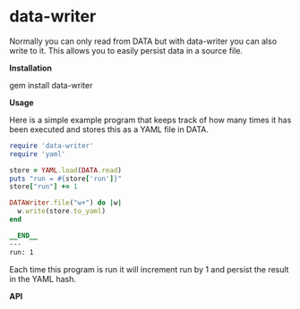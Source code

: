 data-writer
===========

Normally you can only read from DATA but with data-writer you can also write to it. This allows you to easily persist data in a source file.

__Installation__

gem install data-writer

__Usage__

Here is a simple example program that keeps track of how many times it has been executed and stores this as a YAML file in DATA.

```ruby
require 'data-writer'
require 'yaml'

store = YAML.load(DATA.read)
puts "run = #{store['run']}"
store["run"] += 1

DATAWriter.file("w+") do |w|
  w.write(store.to_yaml)
end

__END__
---
run: 1
```

Each time this program is run it will increment run by 1 and persist the result in the YAML hash.

__API__
